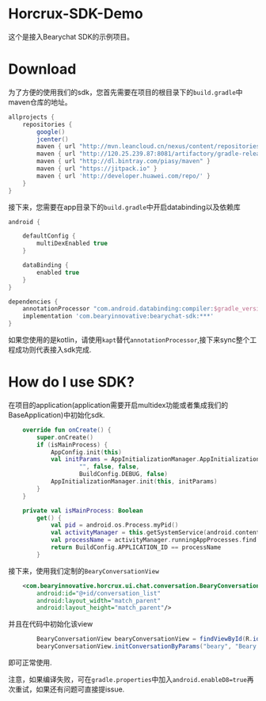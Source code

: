 # Horcrux-SDK-Demo
这个是接入Bearychat SDK的示例项目。

# Download
为了方便的使用我们的sdk，您首先需要在项目的根目录下的`build.gradle`中maven仓库的地址。
``` gradle
allprojects {
    repositories {
        google()
        jcenter()
        maven { url "http://mvn.leancloud.cn/nexus/content/repositories/releases" }
        maven { url "http://120.25.239.87:8081/artifactory/gradle-release-local" }
        maven { url "http://dl.bintray.com/piasy/maven" }
        maven { url "https://jitpack.io" }
        maven { url 'http://developer.huawei.com/repo/' }
    }
}
```
接下来，您需要在app目录下的`build.gradle`中开启databinding以及依赖库
``` gradle
android {

    defaultConfig {
        multiDexEnabled true
    }

    dataBinding {
        enabled true
    }
}

dependencies {
    annotationProcessor "com.android.databinding:compiler:$gradle_version"
    implementation 'com.bearyinnovative:bearychat-sdk:***'
}
```
如果您使用的是kotlin，请使用`kapt`替代`annotationProcessor`,接下来sync整个工程成功则代表接入sdk完成.

# How do I use SDK?
在项目的application(application需要开启multidex功能或者集成我们的BaseApplication)中初始化sdk.
```kotlin
    override fun onCreate() {
        super.onCreate()
        if (isMainProcess) {
            AppConfig.init(this)
            val initParams = AppInitializationManager.AppInitializationParams(false, false,
                    "", false, false,
                    BuildConfig.DEBUG, false)
            AppInitializationManager.init(this, initParams)
        }
    }

    private val isMainProcess: Boolean
        get() {
            val pid = android.os.Process.myPid()
            val activityManager = this.getSystemService(android.content.Context.ACTIVITY_SERVICE) as ActivityManager
            val processName = activityManager.runningAppProcesses.find { it.pid == pid }?.processName
            return BuildConfig.APPLICATION_ID == processName
        }
```

接下来，使用我们定制的`BearyConversationView`

```xml
    <com.bearyinnovative.horcrux.ui.chat.conversation.BearyConversationView
        android:id="@+id/conversation_list"
        android:layout_width="match_parent"
        android:layout_height="match_parent"/>
```
并且在代码中初始化该view
```java
        BearyConversationView bearyConversationView = findViewById(R.id.conversation_list);
        bearyConversationView.initConversationByParams("beary", "Beary Innovative", "****", "***",true);
```

即可正常使用.

注意，如果编译失败，可在`gradle.properties`中加入`android.enableD8=true`再次重试，如果还有问题可直接提issue.





